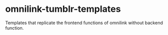 # omnilink-tumblr-templates
Templates that replicate the frontend functions of omnilink without backend function.
